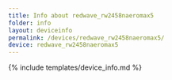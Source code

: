 ```yaml
---
title: Info about redwave_rw2458naeromax5
folder: info
layout: deviceinfo
permalink: /devices/redwave_rw2458naeromax5/
device: redwave_rw2458naeromax5
---
```

{% include templates/device_info.md %}
